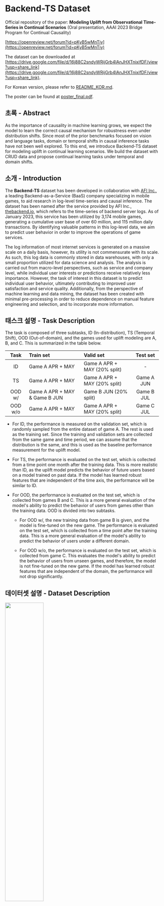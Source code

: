 # Backend-TS Dataset

Official repository of the paper: **Modeling Uplift from Observational Time-Series in Continual Scenarios** (Oral presentation, AAAI 2023 Bridge Program for Continual Causality)

[https://openreview.net/forum?id=pKyB5wMnTiy](https://openreview.net/forum?id=pKyB5wMnTiy)

The dataset can be downloaded at [https://drive.google.com/file/d/16j88C2sndyWRijGrb4lAnJHXTnixifDF/view?usp=share_link](https://drive.google.com/file/d/16j88C2sndyWRijGrb4lAnJHXTnixifDF/view?usp=share_link).

For Korean version, please refer to [README_KOR.md](README_KOR.md).

The poster can be found at [poster_final.pdf](poster_final.pdf).

## 초록 - Abstract

As the importance of causality in machine learning grows, we expect the model to learn the correct causal mechanism for robustness even under distribution shifts. Since most of the prior benchmarks focused on vision and language tasks, domain or temporal shifts in causal inference tasks have not been well explored. To this end, we introduce Backend-TS dataset for modeling uplift in continual learning scenarios. We build the dataset with CRUD data and propose continual learning tasks under temporal and domain shifts.


## 소개 - Introduction

The **Backend-TS** dataset has been developed in collaboration with [AFI Inc.](https://www.afidev.com/), a leading Backend-as-a-Service (BaaS) company specializing in mobile games, to aid research in log-level time-series and causal inference. The dataset has been named after the service provided by AFI Inc., [thebackend.io](https://www.thebackend.io/), which refers to the time-series of backend server logs. As of January 2023, this service has been utilized by 3,174 mobile games, generating a cumulative user base of over 60 million, and 115 million daily transactions. By identifying valuable patterns in this log-level data, we aim to predict user behavior in order to improve the operations of game services.

The log information of most internet services is generated on a massive scale on a daily basis, however, its utility is not commensurate with its scale. As such, this log data is commonly stored in data warehouses, with only a small proportion utilized for data science and analysis. The analysis is carried out from macro-level perspectives, such as service and company level, while individual user interests or predictions receive relatively less importance. However, the task of interest in this dataset is to predict individual user behavior, ultimately contributing to improved user satisfaction and service quality. Additionally, from the perspective of machine learning and data mining, the dataset has been created with minimal pre-processing in order to reduce dependence on manual feature engineering and selection, and to incorporate more information.


## 태스크 설명 - Task Description

The task is composed of three subtasks, ID (In-distribution), TS (Temporal Shift), OOD (Out-of-domain), and the games used for uplift modeling are A, B, and C. This is summarized in the table below.

|   Task   |           Train set           |          Valid set           |  Test set  |
|:--------:|:------------------------------|:-----------------------------|:----------:|
|    ID    | Game A APR + MAY              | Game A APR + MAY (20% split) |      -     |
|    TS    | Game A APR + MAY              | Game A APR + MAY (20% split) | Game A JUN |
|  OOD w/  | Game A APR + MAY & Game B JUN | Game B JUN (20% split)       | Game B JUL |
|  OOD w/o | Game A APR + MAY              | Game A APR + MAY (20% split) | Game C JUL |

* For ID, the performance is measured on the validation set, which is randomly sampled from the entire dataset of game A. The rest is used as the training set. Since the training and validation sets are collected from the same game and time period, we can assume that the distribution is the same, and this is used as the baseline performance measurement for the uplift model.

* For TS, the performance is evaluated on the test set, which is collected from a time point one month after the training data. This is more realistic than ID, as the uplift model predicts the behavior of future users based on a model trained on past data. If the model has learned robust features that are independent of the time axis, the performance will be similar to ID.

* For OOD, the performance is evaluated on the test set, which is collected from games B and C. This is a more general evaluation of the model's ability to predict the behavior of users from games other than the training data. OOD is divided into two subtasks.

    * For OOD w/, the new training data from game B is given, and the model is fine-tuned on the new game. The performance is evaluated on the test set, which is collected from a time point after the training data. This is a more general evaluation of the model's ability to predict the behavior of users under a different domain.

    * For OOD w/o, the performance is evaluated on the test set, which is collected from game C. This evaluates the model's ability to predict the behavior of users from unseen games, and therefore, the model is not fine-tuned on the new game. If the model has learned robust features that are independent of the domain, the performance will not drop significantly.


## 데이터셋 설명 - Dataset Description

<img src = "https://raw.githubusercontent.com/nannullna/ts4uplift/main/resources/backend-ts.png" width="50%">

The illustration above shows the structure and tasks of the **Backend-TS** dataset. The arrows with different colors indicate that there are different games within the same service sharing the same API calls, and each arrow through the time axis indicates that there may exist distribution shifts over time. Uplift modeling ultimately aims to predict the future effect of users on the treatment, so the text label "test" is located later in time than "train and valid" to reflect this.

Each data point is a triple of $(X, t, y)$. Here, $X$ is a time series data, $t, y \in \{ 0, 1 \}$ are binary values indicating whether the user received a push notification and whether the user logged in within `{3, 6, 12}` hours after receiving the push notification, respectively. The paper uses 3 hours as the target, but 6 hours and 12 hours can also be used for experiments. This is because the ratio of users who access the game for reasons other than the push notification increases as the time interval increases, and the effect of the push notification itself decreases. Therefore, it is to measure the effect of the push notification itself without being affected by other push notifications.

However, this data is not collected in the environment of RCTs (Randomized Controlled Trials), but is an observational data. In other words, it is not the data that observes the response (login)v $y$ when the entire user is randomly divided into two groups, and one group is sent a push message $t=1$ and the other group is not $t=0$. When the push was sent in the game log, it was used as the control group data before exactly one week. This is called a pseudo-control group in the paper. This was used to make sure that the day of the week, the time characteristics, etc. did not affect the user's login. There were no other factors that affected the treatment, and the control group and treatment group were assumed to be homogeneous.


## 베이스라인 - Baselines

The baseline model is composed of the following components. The backbone is Temporal Convolution Network(TCN)[1], which is used to compress the time series information. The reason why TCN is used instead of RNN models such as vanilla RNN, LSTM, and GRU is that the training of long sequences is very unstable, and the reason for this is the vanishing gradient problem. TCN consists of 11 dilated convolution[2] blocks, and the receptive field is 2,048. The input is also the last 2,048 logs. Of course, other modeling techniques such as hierarchical modeling or preprocessing techniques such as binning can be used to use longer sequences, but since the purpose of this research was to provide a baseline, these methods were not used. The TCN layer is used to obtain the hidden representation $z = f(X)$. The hidden representation $z$ is used as the input of the following two models.

The uplift model used is Dragonnet[3] and Simanese Network[4]. Both use the output of the last layer of the TCN backbone as the input. Dragonnet is a method that predicts $\hat y = g(z, t)$ and propensity score $\hat t = h(z)$ at the same time, and performs regularization. In this case, the neural network $g(\cdot)$ and $h(\cdot)$ are shared at the beginning, and the fact that the propensity score prediction only needs the necessary features for causal effect inference is based on the fact. Simanese Network is a regression problem based on the fact that the expectation of $Z$ variable transformation conditioned on $X$ proposed by Athey and Imbens[5] is actually the same as the uplift value (CATE).


## 사용 방법 - Usage

### 데이터셋 로드 - Load Dataset

The dataset is implemented as `UpliftDataset` class, which inherits `torch.utils.data.Dataset`. You can load the dataset with the following code.

```python
from dataset.dataset import UpliftDataset

dataset = UpliftDataset(
    root: str, # The path where the dataset is stored. info.json or info.csv file must exist.
    preprocess: Callable=None, # Preprocessing function. It is optional.
    time_transform: Callable=None, # The function to preprocess time data. 
    # If None, the default preprocessing function is used.
    feature_transform: Callable=None, # The function to preprocess feature data. 
    # If None, the default preprocessing function is used.
    target_transform: Callable=None, # The function to preprocess target data. 
    # If None, the default preprocessing function is used.
    y_idx: int=0, # The index of y value. The default is 0. 
    # 0 means whether there is a login within 3 hours, 1 means within 6 hours, 
    # and 2 means within 12 hours.
)
```


`info.csv` or `info.json` file should contain the name of `parquet` file and `t` (treatment, whether push message was sent) and `y` (whether login) for each time series.


### 데이터셋 분할 - Split Dataset

In `UpliftDataset` class, you can split dataset by using `split` method.

```python
train_set, valid_set = dataset.split(
    by: str='random', # # Split dataset by random, user, match, or test.
    # If by='random', split dataset by random.
    # If by='user', split dataset by user.
    # by='match' is not implemented.
    # If by='test', split dataset by non-overlapping test dataset.
    ratio: float=0.2, # Ratio of validation set.
    random_state: int=42, # random_state.
    **kwargs,
)
```

Matching is a common method in uplift modeling and causal inference research. However, there are many ways to do matching, so we do not provide the implementation. If you use `by='match'`, `NotImplementedError` will occur. You can implement matching by inheriting the `UpliftDataset` class and using the `val_by_match` method.


### 데이터 로더 - Data Loader

The length of each time series is different. Therefore, `collate_fn` in `dataset/dataset.py` implements the basic collate function. `collate_fn` is used as the `collate_fn` argument of `torch.utils.data.DataLoader`.

```python
from dataset.dataset import collate_fn
from torch.utils.data import DataLoader

train_loader = DataLoader(
    train_set,
    batch_size=32,
    shuffle=True,
    collate_fn=collate_fn,
)
```

In this case, `collate_fn` has two arguments, `max_length` and `pad_on_right`. Therefore, if you want to use the arguments, you have to use lambda function.

```python
train_loader = DataLoader(
    train_set,
    batch_size=32,
    shuffle=True,
    collate_fn=lambda x: collate_fn(x, max_length=2048, pad_on_right=False),
)
```

As a result, `collate_fn` returns a dictionary of the form `{str: torch.Tensor}`, and each key is as follows.
* timestamp: A `torch.Tensor` containing time information. The shape of the `torch.Tensor` is `(batch_size, max_length)`.
* X: A `torch.Tensor` containing the sequence of API calls. The shape of the `torch.Tensor` is `(batch_size, max_length)`. It can be `LongTensor` or `FloatTensor` depending on the preprocessing method.
* t: A `torch.Tensor` containing the treatment. The shape of the `torch.Tensor` is `(batch_size,)`.
* y: A `torch.Tensor` containing the outcome. The shape of the `torch.Tensor` is `(batch_size,)`.


### 훈련 - Train

You may train the model using the following script. You can check the available arguments using `--help`. All arguments are defined in `args.py`.

```bash

```bash
python train.py --help
```

The baseline model code is modified from [TS2VEC](https://github.com/yuezhihan/ts2vec). 


## 주요 공지 - Disclaimer

This dataset is released for research purposes only under CC BY-NC-SA 4.0 license. All responsibility for the results of using this dataset is the responsibility of the user. If you want to share the results of using this dataset, please contact us at the following contact.

```
nannullna@kaist.ac.kr
```

The dataset and baseline will be updated through the following [github repository](https://www.github.com/nannullna/ts4uplift), if anything is changed.

```
https://www.github.com/nannullna/ts4uplift
```


## 인용 - Citation

Please cite the following paper if you use this dataset.

```
@inproceedings{
    kim2023modeling,
    title={Modeling Uplift from Observational Time-Series in Continual Scenarios},
    author={Sanghyun Kim and Jungwon Choi and NamHee Kim and Jaesung Ryu and Juho Lee},
    booktitle={Continual Causality Bridge Program at AAAI23 },
    year={2023},
    url={https://openreview.net/forum?id=pKyB5wMnTiy}
}
```


## 참고 자료 - References

[1] Bai, S.; Kolter, J. Z.; and Koltun, V. (2018). An empirical evaluation of generic convolutional and recurrent networks for sequence modeling. arXiv preprint arXiv:1803.01271.

[2] Yu, F.; and Koltun, V. 2015. Multi-scale context aggregation by dilated convolutions. arXiv preprint arXiv:1511.07122.

[3] Shi, C., Blei, D., & Veitch, V. (2019). Adapting neural networks for the estimation of treatment effects. Advances in neural information processing systems, 32.

[4] Mouloud, B., Olivier, G., & Ghaith, K. (2020). Adapting neural networks for uplift models. arXiv preprint arXiv:2011.00041.

[5] Athey, S., & Imbens, G. W. (2015). Machine learning methods for estimating heterogeneous causal effects. stat, 1050(5), 1-26.